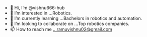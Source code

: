 - 👋 Hi, I’m @vishnu666-hub
- 👀 I’m interested in ...Robotics.
- 🌱 I’m currently learning ...Bachelors in robotics and automation. 
- 💞️ I’m looking to collaborate on ...Top robotics companies. 
- 📫 How to reach me ...ramuvishnu02@gmail.com

<!---
vishnu666-hub/vishnu666-hub is a ✨ special ✨ repository because its `README.md` (this file) appears on your GitHub profile.
You can click the Preview link to take a look at your changes.
--->
